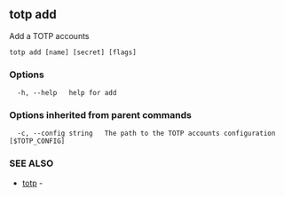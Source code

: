 ## totp add

Add a TOTP accounts

```
totp add [name] [secret] [flags]
```

### Options

```
  -h, --help   help for add
```

### Options inherited from parent commands

```
  -c, --config string   The path to the TOTP accounts configuration [$TOTP_CONFIG]
```

### SEE ALSO

* [totp](totp.md)	 - 

